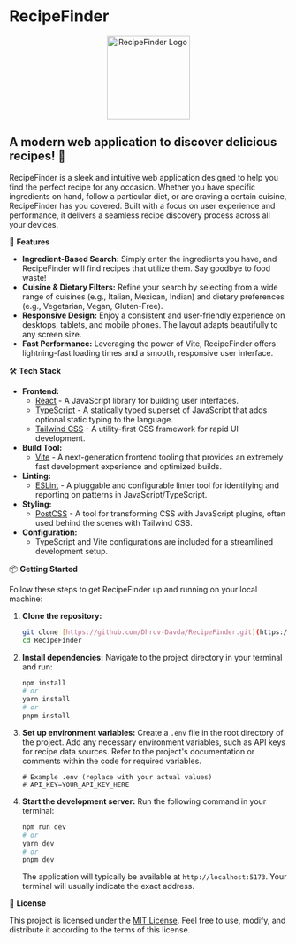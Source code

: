 # RecipeFinder

<p align="center">
  <img src="public/logo.png" alt="RecipeFinder Logo" width="150">
</p>

## A modern web application to discover delicious recipes! 🍳

RecipeFinder is a sleek and intuitive web application designed to help you find the perfect recipe for any occasion. Whether you have specific ingredients on hand, follow a particular diet, or are craving a certain cuisine, RecipeFinder has you covered. Built with a focus on user experience and performance, it delivers a seamless recipe discovery process across all your devices.

🚀 **Features**

* **Ingredient-Based Search:** Simply enter the ingredients you have, and RecipeFinder will find recipes that utilize them. Say goodbye to food waste!
* **Cuisine & Dietary Filters:** Refine your search by selecting from a wide range of cuisines (e.g., Italian, Mexican, Indian) and dietary preferences (e.g., Vegetarian, Vegan, Gluten-Free).
* **Responsive Design:** Enjoy a consistent and user-friendly experience on desktops, tablets, and mobile phones. The layout adapts beautifully to any screen size.
* **Fast Performance:** Leveraging the power of Vite, RecipeFinder offers lightning-fast loading times and a smooth, responsive user interface.

🛠️ **Tech Stack**

* **Frontend:**
    * [React](https://react.dev/) - A JavaScript library for building user interfaces.
    * [TypeScript](https://www.typescriptlang.org/) - A statically typed superset of JavaScript that adds optional static typing to the language.
    * [Tailwind CSS](https://tailwindcss.com/) - A utility-first CSS framework for rapid UI development.
* **Build Tool:**
    * [Vite](https://vitejs.dev/) - A next-generation frontend tooling that provides an extremely fast development experience and optimized builds.
* **Linting:**
    * [ESLint](https://eslint.org/) - A pluggable and configurable linter tool for identifying and reporting on patterns in JavaScript/TypeScript.
* **Styling:**
    * [PostCSS](https://postcss.org/) - A tool for transforming CSS with JavaScript plugins, often used behind the scenes with Tailwind CSS.
* **Configuration:**
    * TypeScript and Vite configurations are included for a streamlined development setup.

📦 **Getting Started**

Follow these steps to get RecipeFinder up and running on your local machine:

1.  **Clone the repository:**
    ```bash
    git clone [https://github.com/Dhruv-Davda/RecipeFinder.git](https://github.com/Dhruv-Davda/RecipeFinder.git)
    cd RecipeFinder
    ```

2.  **Install dependencies:**
    Navigate to the project directory in your terminal and run:
    ```bash
    npm install
    # or
    yarn install
    # or
    pnpm install
    ```

3.  **Set up environment variables:**
    Create a `.env` file in the root directory of the project. Add any necessary environment variables, such as API keys for recipe data sources. Refer to the project's documentation or comments within the code for required variables.

    ```
    # Example .env (replace with your actual values)
    # API_KEY=YOUR_API_KEY_HERE
    ```

4.  **Start the development server:**
    Run the following command in your terminal:
    ```bash
    npm run dev
    # or
    yarn dev
    # or
    pnpm dev
    ```

    The application will typically be available at `http://localhost:5173`. Your terminal will usually indicate the exact address.

📜 **License**

This project is licensed under the [MIT License](LICENSE). Feel free to use, modify, and distribute it according to the terms of this license.
